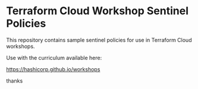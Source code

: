 # Terraform Cloud Workshop Sentinel Policies
This repository contains sample sentinel policies for use in Terraform Cloud workshops.

Use with the curriculum available here:

https://hashicorp.github.io/workshops

thanks
